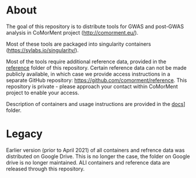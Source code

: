 # About

The goal of this repository is to distribute tools for GWAS and post-GWAS analysis in CoMorMent project (http://comorment.eu/).

Most of these tools are packaged into singularity containers (https://sylabs.io/singularity/).

Most of the tools require additional reference data, provided in the [reference](reference) folder of this repository.
Certain reference data can not be made publicly available, in which case we provide access instructions in a separate GitHub repository:
https://github.com/comorment/reference. This repository is private - please approach your contact within CoMorMent project to enable your access.

Description of containers and usage instructions are provided in the [docs](docs)] folder.

# Legacy

Earlier version (prior to April 2021) of all containers and refrence data was distributed on Google Drive. This is no longer the case, the folder on Google drive is no longer maintained. ALl containers and reference data are released through this repository.



